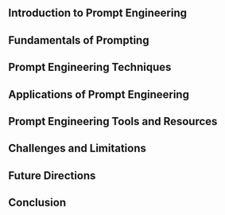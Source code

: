 <h2 id="introduction">Introduction to Prompt Engineering</h2>
<h2 id="fundamentals">Fundamentals of Prompting</h2>
<h2 id="techniques">Prompt Engineering Techniques</h2>
<h2 id="applications">Applications of Prompt Engineering</h2>
<h2 id="tools">Prompt Engineering Tools and Resources</h2>
<h2 id="challenges">Challenges and Limitations</h2>
<h2 id="future">Future Directions</h2>
<h2 id="conclusion">Conclusion</h2>
